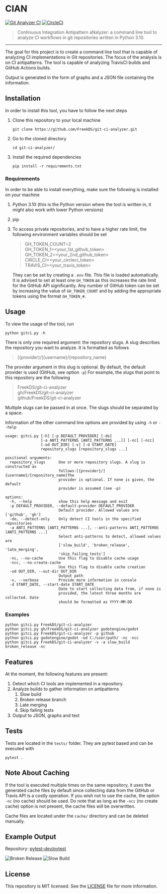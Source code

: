 # CIAN
[![Git Analyzer CI](https://github.com/FreekDS/git-ci-analyzer/actions/workflows/ci-main.yml/badge.svg)](https://github.com/FreekDS/git-ci-analyzer/actions/workflows/ci-main.yml) [![CircleCI](https://dl.circleci.com/status-badge/img/gh/FreekDS/CIAN/tree/main.svg?style=svg)](https://dl.circleci.com/status-badge/redirect/gh/FreekDS/CIAN/tree/main)
> Continuous Integration Antipattern aNalyzer: a command line tool to analyze CI workflows in git repositories written in Python 3.10.

---

The goal for this project is to create a command line tool that is capable of analyzing CI implementations in Git repositories.
The focus of the analysis is on CI antipatterns.
The tool is capable of analyzing TravisCI builds and GitHub Actions builds.

Output is generated in the form of graphs and a JSON file containing the information.

## Installation
In order to install this tool, you have to follow the next steps
1. Clone this repository to your local machine <br>
   ```shell
   git clone https://github.com/FreekDS/git-ci-analyzer.git
    ```
2. Go to the cloned directory
    ```shell
   cd git-ci-analyzer/
   ```
3. Install the required dependencies
    ```shell
   pip install -r requirements.txt
   ```

### Requirements
In order to be able to install everything, make sure the following is installed on your machine
1. Python 3.10 (this is the Python version where the tool is written in, it might also work with lower Python versions)
2. pip
3. To access private repositories, and to have a higher rate limit, the following environment variables should be set
   > GH_TOKEN_COUNT=2 <br>
   > GH_TOKEN_1=<your_1st_github_token> <br>
   > GH_TOKEN_2=<your_2nd_github_token> <br>
   > CIRCLE_CI=<your_circleci_token> <br>
   > TRAVIS_CI=<your_travis_token>
   
   They can be set by creating a ```.env``` file. This file is loaded automatically.<br>
   It is advised to set at least one `GH_TOKEN` as this increases the rate limit for the GitHub API significantly.
   Any number of GitHub token can be set by increasing the value of `GH_TOKEN_COUNT` and by adding the appropriate tokens
   using the format `GH_TOKEN_#`.

## Usage
To view the usage of the tool, run
````shell
python gitci.py -h
````

There is only one required argument: the repository slugs.
A slug describes the repository you want to analyze.
It is formatted as follows
> [{provider}/]{username}/{repository_name}

The provider argument in this slug is optional. By default, the default provider is used (GitHub, see option `-p`)
For example, the slugs that point to this repository are the following

> FreekDS/git-ci-analyzer <br>
> gh/FreekDS/git-ci-analyzer <br>
> github/FreekDS/git-ci-analyzer <br>

Multiple slugs can be passed in at once. The slugs should be separated by a space.

Information of the other command line options are provided by using ```-h``` or ``--help``
`````
usage: gitci.py [-h] [-p DEFAULT_PROVIDER] [-do]
                [-a ANTI_PATTERNS [ANTI_PATTERNS ...]] [-nc] [-ncc]
                [-od OUT_DIR] [-v] [-d START_DATE]
                repository_slugs [repository_slugs ...]

positional arguments:
  repository_slugs      One or more repository slugs. A slug is constructed as
                        follows:[{provider}/]{username}/{repository_name}The
                        provider is optional. If none is given, the default
                        provider is assumed (see -p)

options:
  -h, --help            show this help message and exit
  -p DEFAULT_PROVIDER, --default-provider DEFAULT_PROVIDER
                        Default provider. Allowed values are ['github', 'gh']
  -do, --detect-only    Only detect CI tools in the specified repositories
  -a ANTI_PATTERNS [ANTI_PATTERNS ...], --anti-patterns ANTI_PATTERNS [ANTI_PATTERNS ...]
                        Select anti-patterns to detect, allowed values are
                        ['slow_build', 'broken_release', 'late_merging',
                        'skip_failing_tests']
  -nc, --no-cache       Use this flag to disable cache usage
  -ncc, --no-create-cache
                        Use this flag to disable cache creation
  -od OUT_DIR, --out-dir OUT_DIR
                        Output path
  -v, --verbose         Provide more information in console
  -d START_DATE, --start-date START_DATE
                        Date to start collecting data from, if none is
                        provided, the latest three months are collected. Date
                        should be formatted as YYYY-MM-DD
`````


### Examples

`````shell
python gitci.py FreekDS/git-ci-analyzer
python gitci.py gh/FreekDS/git-ci-analyzer godotengine/godot
python gitci.py FreekDS/git-ci-analyzer -p github
python gitci.py godotengine/godot -od C:/user/path/ -nc -ncc
python gitci.py FreekDS/git-ci-analyzer -v -a slow_build broken_release -nc
`````

## Features
At the moment, the following features are present:
1. Detect which CI tools are implemented in a repository.
2. Analyze builds to gather information on antipatterns
   1. Slow build
   2. Broken release branch
   3. Late merging
   4. Skip failing tests
3. Output to JSON, graphs and text


## Tests
Tests are located in the `tests/` folder.
They are pytest based and can be executed with
````shell
pytest .
````

## Note About Caching
If the tool is executed multiple times on the same repository, it uses the generated cache files by default since
collecting data from the GitHub or Travis API is a costly operation.
If you wish not to use the cache, the option ```-nc``` (no cache) should be used.
Do note that as long as the `````-ncc````` (no create cache) option is not present, the cache files will be overwritten.

Cache files are located under the ```cache/``` directory and can be deleted manually.

## Example Output
Repository: [pytest-dev/pytest](https://www.github.com/pytest-dev/pytest)

![Broken Release](./doc/broken_release.png)
![Slow Build](./doc/slow_build.png)
## License

This repository is MIT licensed.
See the [LICENSE](./LICENSE) file for more information.
